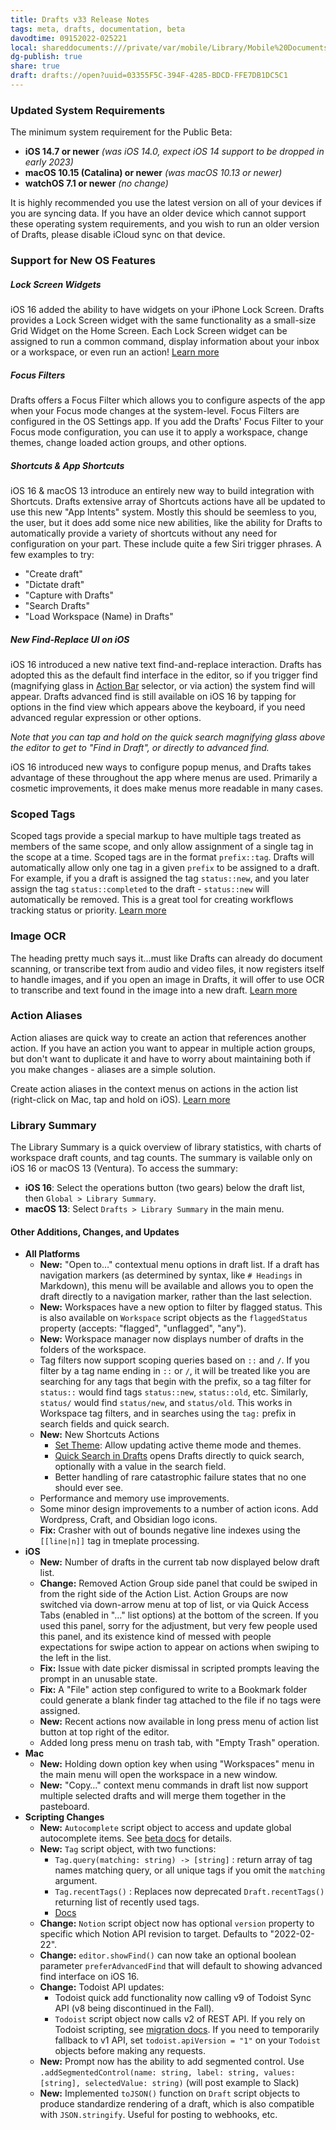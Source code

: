 ```yaml
---
title: Drafts v33 Release Notes
tags: meta, drafts, documentation, beta
davodtime: 09152022-025221
local: shareddocuments:///private/var/mobile/Library/Mobile%20Documents/iCloud~md~obsidian/Documents/OBSHIDDIAN/drafts/03355F5C-394F-4285-BDCD-FFE7DB1DC5C1.md
dg-publish: true
share: true
draft: drafts://open?uuid=03355F5C-394F-4285-BDCD-FFE7DB1DC5C1
---
```


###  Updated System Requirements 

The minimum system requirement for the Public Beta:

- **iOS 14.7 or newer** _(was iOS 14.0, expect iOS 14 support to be dropped in early 2023)_
- **macOS 10.15 (Catalina) or newer** _(was macOS 10.13 or newer)_
- **watchOS 7.1 or newer** _(no change)_

It is highly recommended you use the latest version on all of your devices if you are syncing data. If you have an older device which cannot support these operating system requirements, and you wish to run an older version of Drafts, please disable iCloud sync on that device.

###  Support for New OS Features 

#####  Lock Screen Widgets 

iOS 16 added the ability to have widgets on your iPhone Lock Screen. Drafts provides a Lock Screen widget with the same functionality as a small-size Grid Widget on the Home Screen. Each Lock Screen widget can be assigned to run a common command, display information about your inbox or a workspace, or even run an action! [Learn more][7]


[7]: http://docs.getdrafts.com/docs/extensions/widgets.html#lock-screen-widgets

#####  Focus Filters 

Drafts offers a Focus Filter which allows you to configure aspects of the app when your Focus mode changes at the system-level. Focus Filters are configured in the OS Settings app. If you add the Drafts' Focus Filter to your Focus mode configuration, you can use it to apply a workspace, change themes, change loaded action groups, and other options.

#####  Shortcuts & App Shortcuts 

iOS 16 & macOS 13 introduce an entirely new way to build integration with Shortcuts. Drafts extensive array of Shortcuts actions have all be updated to use this new "App Intents" system. Mostly this should be seemless to you, the user, but it does add some nice new abilities, like the ability for Drafts to automatically provide a variety of shortcuts without any need for configuration on your part. These include quite a few Siri trigger phrases. A few examples to try:

- "Create draft"
- "Dictate draft"
- "Capture with Drafts"
- "Search Drafts"
- "Load Workspace (Name) in Drafts"

#####  New Find-Replace UI on iOS 

iOS 16 introduced a new native text find-and-replace interaction. Drafts has adopted this as the default find interface in the editor, so if you trigger find (magnifying glass in [Action Bar][8] selector, or via action) the system find will appear. Drafts advanced find is still available on iOS 16 by tapping for options in the find view which appears above the keyboard, if you need advanced regular expression or other options.


[8]: https://docs.getdrafts.com/docs/editor/action-bar.html

_Note that you can tap and hold on the quick search magnifying glass above the editor to get to "Find in Draft", or directly to advanced find._

iOS 16 introduced new ways to configure popup menus, and Drafts takes advantage of these throughout the app where menus are used. Primarily a cosmetic improvements, it does make menus more readable in many cases.

###  Scoped Tags 

Scoped tags provide a special markup to have multiple tags treated as members of the same scope, and only allow assignment of a single tag in the scope at a time. Scoped tags are in the format `prefix::tag`. Drafts will automatically allow only one tag in a given `prefix` to be assigned to a draft. For example, if you a draft is assigned the tag `status::new`, and you later assign the tag `status::completed` to the draft - `status::new` will automatically be removed. This is a great tool for creating workflows tracking status or priority. [Learn more][9]


[9]: https://docs.getdrafts.com/docs/drafts/tagging#scoped-tags

###  Image OCR 

The heading pretty much says it…must like Drafts can already do document scanning, or transcribe text from audio and video files, it now registers itself to handle images, and if you open an image in Drafts, it will offer to use OCR to transcribe and text found in the image into a new draft. [Learn more][10]


[10]: http://docs.getdrafts.com/docs/editor/document-scanning#transcribing-images

###  Action Aliases 

Action aliases are quick way to create an action that references another action. If you have an action you want to appear in multiple action groups, but don't want to duplicate it and have to worry about maintaining both if you make changes - aliases are a simple solution.

Create action aliases in the context menus on actions in the action list (right-click on Mac, tap and hold on iOS). [Learn more][11]


[11]: https://docs.getdrafts.com/docs/actions/editing-actions.html#action-aliases

###  Library Summary 

The Library Summary is a quick overview of library statistics, with charts of workspace draft counts, and tag counts. The summary is vailable only on iOS 16 or macOS 13 (Ventura). To access the summary:

- **iOS 16**: Select the operations button (two gears) below the draft list, then `Global > Library Summary`.
- **macOS 13**: Select `Drafts > Library Summary` in the main menu.

####  Other Additions, Changes, and Updates 

- **All Platforms**
    - **New:** "Open to…" contextual menu options in draft list. If a draft has navigation markers (as determined by syntax, like `# Headings` in Markdown), this menu will be available and allows you to open the draft directly to a navigation marker, rather than the last selection.
    - **New:** Workspaces have a new option to filter by flagged status. This is also available on `Workspace` script objects as the `flaggedStatus` property (accepts: "flagged", "unflagged", "any").
    - **New:** Workspace manager now displays number of drafts in the folders of the workspace.
    - Tag filters now support scoping queries based on `::` and `/`. If you filter by a tag name ending in `::` or `/`, it will be treated like you are searching for any tags that begin with the prefix, so a tag filter for `status::` would find tags `status::new`, `status::old`, etc. Similarly, `status/` would find `status/new`, and `status/old`. This works in Workspace tag filters, and in searches using the `tag:` prefix in search fields and quick search.
    - **New:** New Shortcuts Actions 
        - [Set Theme][12]: Allow updating active theme mode and themes.
        - [Quick Search in Drafts][13] opens Drafts directly to quick search, optionally with a value in the search field.
        - Better handling of rare catastrophic failure states that no one should ever see.
    - Performance and memory use improvements.
    - Some minor design improvements to a number of action icons. Add Wordpress, Craft, and Obsidian logo icons.
    - **Fix:** Crasher with out of bounds negative line indexes using the `[[line|n]]` tag in tmeplate processing.
- **iOS**
    - **New:** Number of drafts in the current tab now displayed below draft list.
    - **Change:** Removed Action Group side panel that could be swiped in from the right side of the Action List. Action Groups are now switched via down-arrow menu at top of list, or via Quick Access Tabs (enabled in "…" list options) at the bottom of the screen. If you used this panel, sorry for the adjustment, but very few people used this panel, and its existence kind of messed with people expectations for swipe action to appear on actions when swiping to the left in the list.
    - **Fix:** Issue with date picker dismissal in scripted prompts leaving the prompt in an unusable state.
    - **Fix:** A "File" action step configured to write to a Bookmark folder could generate a blank finder tag attached to the file if no tags were assigned.
    - **New:** Recent actions now available in long press menu of action list button at top right of the editor.
    - Added long press menu on trash tab, with "Empty Trash" operation.
- **Mac**
    - **New:** Holding down option key when using "Workspaces" menu in the main menu will open the workspace in a new window.
    - **New:** "Copy…" context menu commands in draft list now support multiple selected drafts and will merge them together in the pasteboard.
- **Scripting Changes**
    - **New:** `Autocomplete` script object to access and update global autocomplete items. See [beta docs][14] for details.
    - **New:** `Tag` script object, with two functions: 
        - `Tag.query(matching: string) -> [string]` : return array of tag names matching query, or all unique tags if you omit the `matching` argument.
        - `Tag.recentTags()` : Replaces now deprecated `Draft.recentTags()` returning list of recently used tags.
        - [Docs][15]
    - **Change:** `Notion` script object now has optional `version` property to specific which Notion API revision to target. Defaults to "2022-02-22".
    - **Change:** `editor.showFind()` can now take an optional boolean parameter `preferAdvancedFind` that will default to showing advanced find interface on iOS 16.
    - **Change:** Todoist API updates: 
        - Todoist quick add functionality now calling v9 of Todoist Sync API (v8 being discontinued in the Fall).
        - `Todoist` script object now calls v2 of REST API. If you rely on Todoist scripting, see [migration docs][16]. If you need to temporarily fallback to v1 API, set `todoist.apiVersion = "1"` on your `Todoist` objects before making any requests.
    - **New:** Prompt now has the ability to add segmented control. Use `.addSegmentedControl(name: string, label: string, values: [string], selectedValue: string)` (will post example to Slack)
    - **New:** Implemented `toJSON()` function on `Draft` script objects to produce standardize rendering of a draft, which is also compatible with `JSON.stringify`. Useful for posting to webhooks, etc.


[12]: https://docs.getdrafts.com/docs/automation/shortcuts#set-theme
[13]: https://docs.getdrafts.com/docs/automation/shortcuts#quick-search
[14]: https://beta-scripting.getdrafts.com/classes/Autocomplete
[15]: https://beta-scripting.getdrafts.com/classes/Tag
[16]: https://developer.todoist.com/rest/v2/#migrating-from-v1